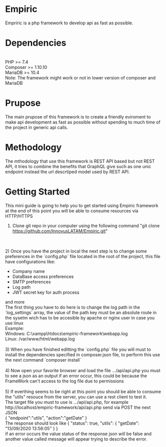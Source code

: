 # Empiric
Empriric is a php framework to develop api as fast as possible.
# Dependencies
<br>
PHP >= 7.4
<br>
Composer >= 1.10.10
<br>
MariaDB >= 10.4
<br>
Note: The framework might work or not in lower version of composer and MariaDB

# Prupose
The main prupose of this framework is to create a friendly eviroment to make api development as fast as possible without spending to much time of the project in generic api calls.

# Methodology
The mthodology that use this framework is REST API based but not REST API, it tries to combine the benefits that GraphQL give such as one unic endpoint instead the url descrtiped model used by REST API.

# Getting Started
This mini guide is going to help you to get started using Empiric framework at the end of this point you will be able to consume resources via HTTP/HTTPS
<br>
1) Clone git repo in your computer using the following command
"git clone https://github.com/InnovusLATAM/Empiric.git"
<br>
<br>
2) Once you have the project in local the next step is to change some preferences in the `config.php` file located in the root of the project, this file have configurations like:
<ul>
    <li>Company name</li>
    <li>DataBase access preferences</li>
    <li>SMTP preferences</li>
    <li>Log path</li>
    <li>JWT secret key for auth process</li>
</ul>
and more
<br>
The first thing you have to do here is to change the log path in the `log_settings` array, the value of the path key must be an absolute route in the sysetm wich has to be accesible by apache or nginx user in case you use linux
<br>
Example:
<br>
Windows: C:\xampp\htdocs\empiric-framework\webapp.log
<br>
Linux: /var/www/html/webapp.log
<br>
<br>
3) When you have finished editting the `config.php` file you will must to install the dependencies specified in composer.json file, to perform this use the next command `composer install`
<br>
<br>
4) Now open your favorite browser and load the file .../api/api.php you must to see a json as an output if an error occur, this could be because the FrameWork can't access to the log file due to permissions
<br>
<br>
5) If everthing seems to be right at this point you should be able to consume the "utils" resouce from the server, you can use a rest client to test it.
<br>
The target file you must to use is .../api/api.php, for example http://localhost/empiric-framework/api/api.php send via POST the next JSON
<br>
{
	"endpoint":"utils",
	"action":"getDate"
}
<br>
The response should look like
{
  "status": true,
  "utils": {
    "getDate": "13/09/2020 13:56:05"
  }
}
<br>
if an error occurs the value status of the response json will be false and another value called message will appear trying to describe the error.

